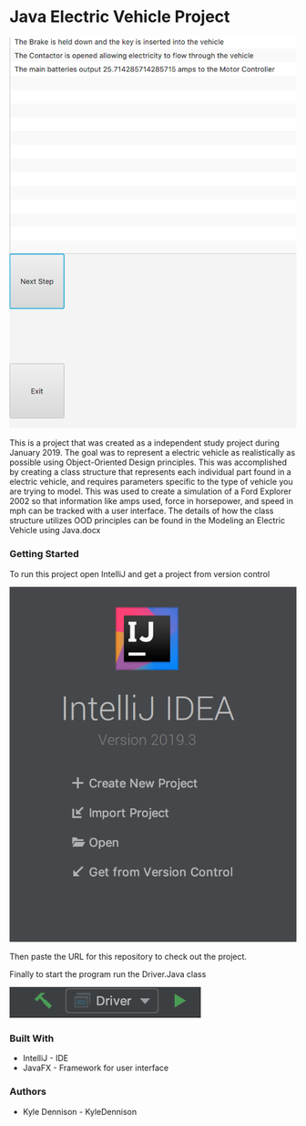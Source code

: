 # Java Electric Vehicle Project 

![demo1](Pictures/demoPicture.png)

This is a project that was created as a independent study project during January 2019. The goal was to represent a electric vehicle as realistically as possible using Object-Oriented Design principles. This was accomplished by creating a class structure that represents each individual part found in a electric vehicle, and requires parameters specific to the type of vehicle you are trying to model. This was used to create a simulation of a Ford Explorer 2002 so that information like amps used, force in horsepower, and speed in mph can be tracked with a user interface. The details of how the class structure utilizes OOD principles can be found in the Modeling an Electric Vehicle using Java.docx

### Getting Started 

To run this project open IntelliJ and get a project from version control

![Step 1](Pictures/instruction1.png)

Then paste the URL for this repository to check out the project. 

Finally to start the program run the Driver.Java class

![Step 2](Pictures/instruction2.png)

### Built With 

* IntelliJ - IDE
* JavaFX - Framework for user interface

### Authors 

* Kyle Dennison - KyleDennison
